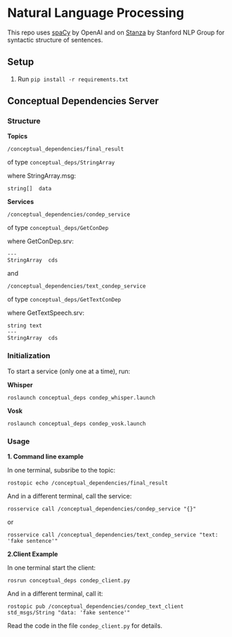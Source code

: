 # Natural Language Processing

This repo uses [spaCy](https://spacy.io/) by OpenAI and on [Stanza](https://stanfordnlp.github.io/stanza/) by Stanford NLP Group for syntactic structure of sentences.

## Setup

1. Run ```pip install -r requirements.txt```


## Conceptual Dependencies Server

### Structure

**Topics**

```
/conceptual_dependencies/final_result
```

of type `conceptual_deps/StringArray`

where StringArray.msg:

```
string[]  data
```

**Services**

```
/conceptual_dependencies/condep_service
```

of type `conceptual_deps/GetConDep` 

where GetConDep.srv:

```
---
StringArray  cds
```

and 

```
/conceptual_dependencies/text_condep_service
```

of type `conceptual_deps/GetTextConDep` 

where GetTextSpeech.srv:

```
string text
---
StringArray  cds
```

### Initialization

To start a service (only one at a time), run:

**Whisper**

```
roslaunch conceptual_deps condep_whisper.launch
```

**Vosk**

```
roslaunch conceptual_deps condep_vosk.launch
```

### Usage

**1. Command line example**

In one terminal, subsribe to the topic:

```
rostopic echo /conceptual_dependencies/final_result
```

And in a different terminal, call the service:

```
rosservice call /conceptual_dependencies/condep_service "{}"
```

or

```
rosservice call /conceptual_dependencies/text_condep_service "text: 'fake sentence'"
```

**2.Client Example**

In one terminal start the client:

```
rosrun conceptual_deps condep_client.py
```

And in a different terminal, call it:

```
rostopic pub /conceptual_dependencies/condep_text_client std_msgs/String "data: 'fake sentence'"
```
Read the code in the file `condep_client.py` for details.
